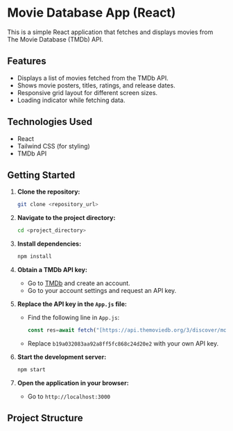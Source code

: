 # Movie Database App (React)

This is a simple React application that fetches and displays movies from The Movie Database (TMDb) API.

## Features

* Displays a list of movies fetched from the TMDb API.
* Shows movie posters, titles, ratings, and release dates.
* Responsive grid layout for different screen sizes.
* Loading indicator while fetching data.

## Technologies Used

* React
* Tailwind CSS (for styling)
* TMDb API

## Getting Started

1.  **Clone the repository:**

    ```bash
    git clone <repository_url>
    ```

2.  **Navigate to the project directory:**

    ```bash
    cd <project_directory>
    ```

3.  **Install dependencies:**

    ```bash
    npm install
    ```

4.  **Obtain a TMDb API key:**

    * Go to [TMDb](https://www.themoviedb.org/) and create an account.
    * Go to your account settings and request an API key.

5.  **Replace the API key in the `App.js` file:**

    * Find the following line in `App.js`:

        ```javascript
        const res=await fetch("[https://api.themoviedb.org/3/discover/movie?api_key=b19a032083aa92a8ff5fc868c24d20e2](https://api.themoviedb.org/3/discover/movie?api_key=b19a032083aa92a8ff5fc868c24d20e2)")
        ```

    * Replace `b19a032083aa92a8ff5fc868c24d20e2` with your own API key.

6.  **Start the development server:**

    ```bash
    npm start
    ```

7.  **Open the application in your browser:**

    * Go to `http://localhost:3000`

## Project Structure
